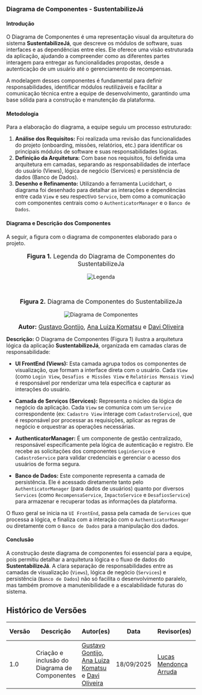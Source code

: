 ### **Diagrama de Componentes - SustentabilizeJá**

#### **Introdução**

O Diagrama de Componentes é uma representação visual da arquitetura do sistema **SustentabilizeJá**, que descreve os módulos de software, suas interfaces e as dependências entre eles. Ele oferece uma visão estruturada da aplicação, ajudando a compreender como as diferentes partes interagem para entregar as funcionalidades propostas, desde a autenticação de um usuário até o gerenciamento de recompensas.

A modelagem desses componentes é fundamental para definir responsabilidades, identificar módulos reutilizáveis e facilitar a comunicação técnica entre a equipe de desenvolvimento, garantindo uma base sólida para a construção e manutenção da plataforma.

#### **Metodologia**

Para a elaboração do diagrama, a equipe seguiu um processo estruturado:

1.  **Análise dos Requisitos:** Foi realizada uma revisão das funcionalidades do projeto (onboarding, missões, relatórios, etc.) para identificar os principais módulos de software e suas responsabilidades lógicas.
2.  **Definição da Arquitetura:** Com base nos requisitos, foi definida uma arquitetura em camadas, separando as responsabilidades de interface do usuário (Views), lógica de negócio (Services) e persistência de dados (Banco de Dados).
3.  **Desenho e Refinamento:** Utilizando a ferramenta Lucidchart, o diagrama foi desenhado para detalhar as interações e dependências entre cada `View` e seu respectivo `Service`, bem como a comunicação com componentes centrais como o `AuthenticatorManager` e o `Banco de Dados`.

#### **Diagrama e Descrição dos Componentes**

A seguir, a figura com o diagrama de componentes elaborado para o projeto.

<center>
<font size="3"><p style="text-align: center"><b>Figura 1.</b>  Legenda do Diagrama de Componentes do SustentabilizeJa </p></font>

![Legenda](/assets/LegendaDiagramaComponentes.png)

<br>
<font size="3"><p style="text-align: center"><b>Figura 2.</b>  Diagrama de Componentes do SustentabilizeJa </p></font>

![Diagrama de Componentes](/assets/DiagramaComponentes.png)

<font size="3"><p style="text-align: center"><b>Autor:</b>  [Gustavo Gontijo](https://https://github.com/Guga301104), [Ana Luiza Komatsu](https://github.com/luluaroeira) e [Davi Oliveira](https://https://github.com/daviRolvr) </p></font>
</center>

**Descrição:** O Diagrama de Componentes (Figura 1) ilustra a arquitetura lógica da aplicação **SustentabilizeJá**, organizada em camadas claras de responsabilidade:

* **UI FrontEnd (Views):** Esta camada agrupa todos os componentes de visualização, que formam a interface direta com o usuário. Cada `View` (como `Login View`, `Desafios e Missões View` e `Relatórios Mensais View`) é responsável por renderizar uma tela específica e capturar as interações do usuário.

* **Camada de Serviços (Services):** Representa o núcleo da lógica de negócio da aplicação. Cada `View` se comunica com um `Service` correspondente (ex: `Cadastro View` interage com `CadastroService`), que é responsável por processar as requisições, aplicar as regras de negócio e orquestrar as operações necessárias.

* **AuthenticatorManager:** É um componente de gestão centralizado, responsável especificamente pela lógica de autenticação e registro. Ele recebe as solicitações dos componentes `LoginService` e `CadastroService` para validar credenciais e gerenciar o acesso dos usuários de forma segura.

* **Banco de Dados:** Este componente representa a camada de persistência. Ele é acessado diretamente tanto pelo `AuthenticatorManager` (para dados de usuários) quanto por diversos `Services` (como `RecompensaService`, `ImpactoService` e `DesafiosService`) para armazenar e recuperar todas as informações da plataforma.

O fluxo geral se inicia na `UI FrontEnd`, passa pela camada de `Services` que processa a lógica, e finaliza com a interação com o `AuthenticatorManager` ou diretamente com o `Banco de Dados` para a manipulação dos dados.

#### **Conclusão**

A construção deste diagrama de componentes foi essencial para a equipe, pois permitiu detalhar a arquitetura lógica e o fluxo de dados do **SustentabilizeJá**. A clara separação de responsabilidades entre as camadas de visualização (`Views`), lógica de negócio (`Services`) e persistência (`Banco de Dados`) não só facilita o desenvolvimento paralelo, mas também promove a manutenibilidade e a escalabilidade futuras do sistema.


## Histórico de Versões

| Versão | Descrição                            | Autor(es)                                                                                         | Data       | Revisor(es)                                                                                                 | Data de Revisão |
| ------ | ------------------------------------ | ------------------------------------------------------------------------------------------------- | ---------- | ----------------------------------------------------------------------------------------------------------- | --------- |
| 1.0    | Criação e inclusão do Diagrama de Componentes | [Gustavo Gontijo](https://https://github.com/Guga301104), [Ana Luiza Komatsu](https://github.com/luluaroeira) e [Davi Oliveira](https://https://github.com/daviRolvr) | 18/09/2025 | [Lucas Mendonça Arruda](https://github.com/lucasarruda9) | 18/09/2025|